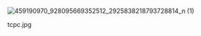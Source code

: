![459190970_928095669352512_2925838218793728814_n (1)](https://github.com/user-attachments/assets/d7c573c1-8437-4b23-b2d2-0b0d26f473dc)



tcpc.jpg
